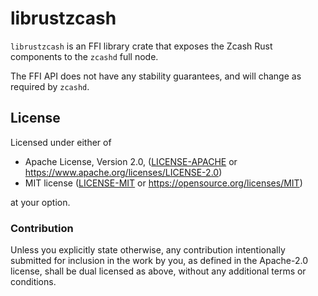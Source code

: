 # librustzcash

`librustzcash` is an FFI library crate that exposes the Zcash Rust components to
the `zcashd` full node.

The FFI API does not have any stability guarantees, and will change as required
by `zcashd`.

## License

Licensed under either of

 * Apache License, Version 2.0, ([LICENSE-APACHE](../LICENSE-APACHE) or
   https://www.apache.org/licenses/LICENSE-2.0)
 * MIT license ([LICENSE-MIT](../LICENSE-MIT) or https://opensource.org/licenses/MIT)

at your option.

### Contribution

Unless you explicitly state otherwise, any contribution intentionally
submitted for inclusion in the work by you, as defined in the Apache-2.0
license, shall be dual licensed as above, without any additional terms or
conditions.

